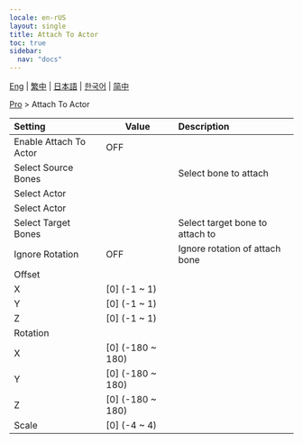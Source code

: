 ```yaml
---
locale: en-rUS
layout: single
title: Attach To Actor
toc: true
sidebar:
  nav: "docs"
---
```

[Eng](/dancexr/menu/2025.4/actor/attach_to_actor) | [繁中](/tw/dancexr/menu/2025.4/actor/attach_to_actor) | [日本語](/jp/dancexr/menu/2025.4/actor/attach_to_actor) | [한국어](/kr/dancexr/menu/2025.4/actor/attach_to_actor) | [简中](/zh/dancexr/menu/2025.4/actor/attach_to_actor)

[Pro](../menu#Pro) > Attach To Actor



| Setting | Value | Description |
| :--- | --- | :--- |
| Enable Attach To Actor | OFF | 
| Select Source Bones || Select bone to attach
| Select Actor || 
| Select Actor |  |  |
| Select Target Bones || Select target bone to attach to
| Ignore Rotation | OFF | Ignore rotation of attach bone
| Offset || 
| X | [0] (-1 ~ 1) | 
| Y | [0] (-1 ~ 1) | 
| Z | [0] (-1 ~ 1) | 
| Rotation || 
| X | [0] (-180 ~ 180) | 
| Y | [0] (-180 ~ 180) | 
| Z | [0] (-180 ~ 180) | 
| Scale | [0] (-4 ~ 4) | 
